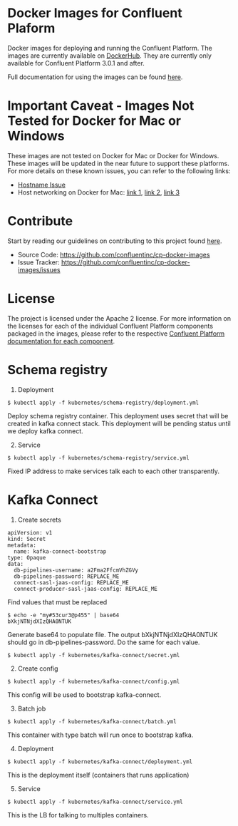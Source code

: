 Docker Images for Confluent Plaform
===

Docker images for deploying and running the Confluent Platform.  The images are currently available on [DockerHub](https://hub.docker.com/u/confluentinc/).  They are currently only available for Confluent Platform 3.0.1 and after.

Full documentation for using the images can be found [here](http://docs.confluent.io/current/cp-docker-images/docs/intro.html).

# Important Caveat - Images Not Tested for Docker for Mac or Windows
	
These images are not tested on Docker for Mac or Docker for Windows. These images will be updated in the near future to support these platforms. For more details on these known issues, you can refer to the following links:

* [Hostname Issue](https://forums.docker.com/t/docker-for-mac-does-not-add-docker-hostname-to-etc-hosts/8620/4)
* Host networking on Docker for Mac: [link 1](https://forums.docker.com/t/should-docker-run-net-host-work/14215), [link 2](https://forums.docker.com/t/net-host-does-not-work/17378/7), [link 3](https://forums.docker.com/t/explain-networking-known-limitations-explain-host/15205/4)

# Contribute

Start by reading our guidelines on contributing to this project found [here](http://docs.confluent.io/current/cp-docker-images/docs/contributing.html).

- Source Code: https://github.com/confluentinc/cp-docker-images
- Issue Tracker: https://github.com/confluentinc/cp-docker-images/issues


# License

The project is licensed under the Apache 2 license. For more information on the licenses for each of the individual Confluent Platform components packaged in the images, please refer to the respective [Confluent Platform documentation for each component](http://docs.confluent.io/current/platform.html).  

# Schema registry
1. Deployment
```
$ kubectl apply -f kubernetes/schema-registry/deployment.yml
```
Deploy schema registry container. This deployment uses secret that will be created in kafka connect stack. This deployment will be pending status until we deploy kafka connect.


2. Service
```
$ kubectl apply -f kubernetes/schema-registry/service.yml
```
Fixed IP address to make services talk each to each other transparently.


# Kafka Connect

1. Create secrets
```
apiVersion: v1
kind: Secret
metadata:
  name: kafka-connect-bootstrap
type: Opaque
data:
  db-pipelines-username: a2Fma2FfcmVhZGVy
  db-pipelines-password: REPLACE_ME
  connect-sasl-jaas-config: REPLACE_ME
  connect-producer-sasl-jaas-config: REPLACE_ME

```
Find values that must be replaced

```
$ echo -e "my#53cur3@p455" | base64
bXkjNTNjdXIzQHA0NTUK
```
Generate base64 to populate file. The output bXkjNTNjdXIzQHA0NTUK should go in db-pipelines-password.
Do the same for each value.

```
$ kubectl apply -f kubernetes/kafka-connect/secret.yml
```


2. Create config
```
$ kubectl apply -f kubernetes/kafka-connect/config.yml
```
This config will be used to bootstrap kafka-connect.


3. Batch job
```
$ kubectl apply -f kubernetes/kafka-connect/batch.yml
```
This container with type batch will run once to bootstrap kafka.


4. Deployment
```
$ kubectl apply -f kubernetes/kafka-connect/deployment.yml
```
This is the deployment itself (containers that runs application)


5. Service
```
$ kubectl apply -f kubernetes/kafka-connect/service.yml
```
This is the LB for talking to multiples containers.
